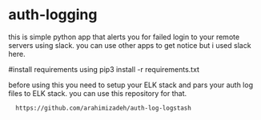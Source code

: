 # auth-logging
this is simple python app that alerts you for failed login to your remote servers using slack. you can use other apps to get notice but i used slack here.

#install requirements using pip3 install -r requirements.txt

before using this you need to setup your ELK stack and pars your auth log files to ELK stack. you can use this repository for that.
```
  https://github.com/arahimizadeh/auth-log-logstash
```
